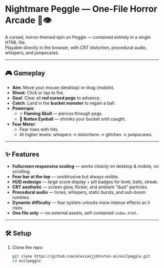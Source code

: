 # Nightmare Peggle — One-File Horror Arcade 🎯👁️

A cursed, horror-themed spin on Peggle — contained entirely in a single HTML file.  
Playable directly in the browser, with CRT distortion, procedural audio, whispers, and jumpscares.  

---

## 🎮 Gameplay
- **Aim**: Move your mouse (desktop) or drag (mobile).
- **Shoot**: Click or tap to fire.
- **Goal**: Clear all **red cursed pegs** to advance.
- **Catch**: Land in the **bucket monster** to regain a ball.
- **Powerups**:  
  - 🔥 **Flaming Skull** — pierces through pegs.  
  - 🧟 **Rotten Eyeball** — shrinks your bucket until caught.  
- **Fear Meter**:  
  - Fear rises with hits.  
  - At higher levels: whispers → distortions → glitches → jumpscares.

---

## ✨ Features
- **Fullscreen responsive scaling** — works cleanly on desktop & mobile, no scrolling.
- **Fear bar at the top** — unobtrusive but always visible.
- **HUD redesign** — large score display + pill badges for level, balls, streak.
- **CRT aesthetic** — screen glow, flicker, and ambient “dust” particles.
- **Procedural audio** — tones, whispers, static bursts, and sub-boom rumbles.
- **Dynamic difficulty** — fear system unlocks more intense effects as it rises.
- **One file only** — no external assets, self-contained `index.html`.

---

## 🛠️ Setup
1. Clone the repo:
   ```bash
   git clone https://github.com/alexianjjohnston-ai/evilpeggle.git
   cd evilpeggle
